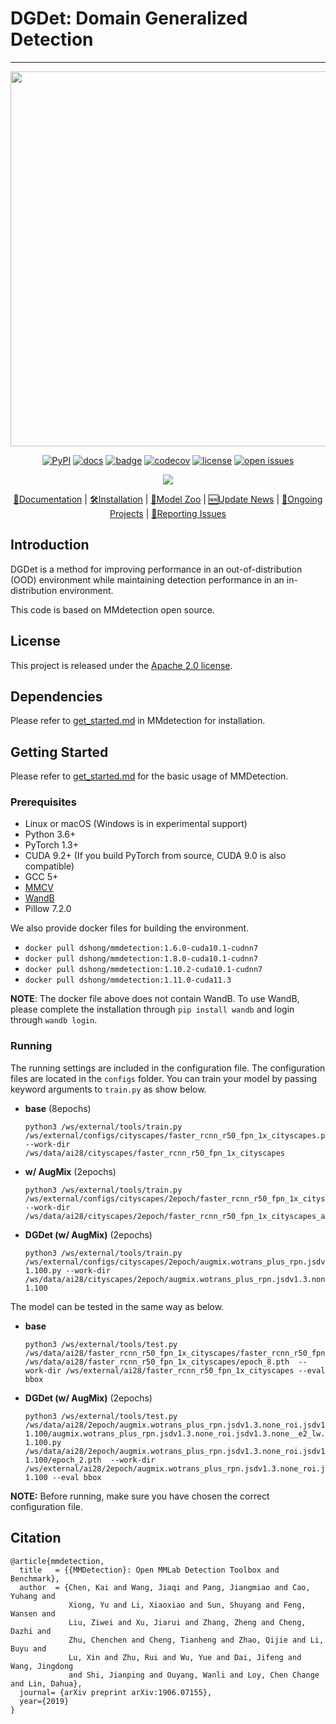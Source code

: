 # DGDet: Domain Generalized Detection

---

<div align="center">
  <img src="resources/mmdet-logo.png" width="600"/>


[![PyPI](https://img.shields.io/pypi/v/mmdet)](https://pypi.org/project/mmdet)
[![docs](https://img.shields.io/badge/docs-latest-blue)](https://mmdetection.readthedocs.io/en/latest/)
[![badge](https://github.com/open-mmlab/mmdetection/workflows/build/badge.svg)](https://github.com/open-mmlab/mmdetection/actions)
[![codecov](https://codecov.io/gh/open-mmlab/mmdetection/branch/master/graph/badge.svg)](https://codecov.io/gh/open-mmlab/mmdetection)
[![license](https://img.shields.io/github/license/open-mmlab/mmdetection.svg)](https://github.com/open-mmlab/mmdetection/blob/master/LICENSE)
[![open issues](https://isitmaintained.com/badge/open/open-mmlab/mmdetection.svg)](https://github.com/open-mmlab/mmdetection/issues)


  <img src="https://user-images.githubusercontent.com/12907710/137271636-56ba1cd2-b110-4812-8221-b4c120320aa9.png"/>


[📘Documentation](https://mmdetection.readthedocs.io/en/v2.20.0/) |
[🛠️Installation](https://mmdetection.readthedocs.io/en/v2.20.0/get_started.html) |
[👀Model Zoo](https://mmdetection.readthedocs.io/en/v2.20.0/model_zoo.html) |
[🆕Update News](https://mmdetection.readthedocs.io/en/v2.20.0/changelog.html) |
[🚀Ongoing Projects](https://github.com/open-mmlab/mmdetection/projects) |
[🤔Reporting Issues](https://github.com/open-mmlab/mmdetection/issues/new/choose)

</div>

## Introduction

DGDet is a method for improving performance in an out-of-distribution (OOD) environment while maintaining detection performance in an in-distribution environment.

This code is based on MMdetection open source.

## License

This project is released under the [Apache 2.0 license](LICENSE).

## Dependencies

Please refer to [get_started.md](docs/en/get_started.md) in MMdetection for installation.

## Getting Started

Please refer to [get_started.md](docs/en/get_started.md) for the basic usage of MMDetection.

### Prerequisites

- Linux or macOS (Windows is in experimental support)
- Python 3.6+
- PyTorch 1.3+
- CUDA 9.2+ (If you build PyTorch from source, CUDA 9.0 is also compatible)
- GCC 5+
- [MMCV](https://mmcv.readthedocs.io/en/latest/#installation)
- [WandB](https://wandb.ai/)
- Pillow 7.2.0

We also provide docker files for building the environment.

- `docker pull dshong/mmdetection:1.6.0-cuda10.1-cudnn7`
- `docker pull dshong/mmdetection:1.8.0-cuda10.1-cudnn7`
- `docker pull dshong/mmdetection:1.10.2-cuda10.1-cudnn7`
- `docker pull dshong/mmdetection:1.11.0-cuda11.3`

**NOTE**: The docker file above does not contain WandB. 
To use WandB, please complete the installation through `pip install wandb` and login through `wandb login`.

### Running

The running settings are included in the configuration file. 
The configuration files are located in the `configs` folder.
You can train your model by passing keyword arguments to `train.py` as show below.

* **base** (8epochs)
  ```shell
  python3 /ws/external/tools/train.py /ws/external/configs/cityscapes/faster_rcnn_r50_fpn_1x_cityscapes.py --work-dir /ws/data/ai28/cityscapes/faster_rcnn_r50_fpn_1x_cityscapes
  ```

* **w/ AugMix** (2epochs)
  ```shell
  python3 /ws/external/tools/train.py /ws/external/configs/cityscapes/2epoch/faster_rcnn_r50_fpn_1x_cityscapes_augmix.py --work-dir /ws/data/ai28/cityscapes/2epoch/faster_rcnn_r50_fpn_1x_cityscapes_augmix
  ```

* **DGDet (w/ AugMix)** (2epochs)
  ```shell
  python3 /ws/external/tools/train.py /ws/external/configs/cityscapes/2epoch/augmix.wotrans_plus_rpn.jsdv1.3.none_roi.jsdv1.3.none__e2_lw.1e-1.100.py --work-dir /ws/data/ai28/cityscapes/2epoch/augmix.wotrans_plus_rpn.jsdv1.3.none_roi.jsdv1.3.none__e2_lw.1e-1.100
  ```

The model can be tested in the same way as below.

* **base**
  ```shell
  python3 /ws/external/tools/test.py /ws/data/ai28/faster_rcnn_r50_fpn_1x_cityscapes/faster_rcnn_r50_fpn_1x_cityscapes.py /ws/data/ai28/faster_rcnn_r50_fpn_1x_cityscapes/epoch_8.pth  --work-dir /ws/external/ai28/faster_rcnn_r50_fpn_1x_cityscapes --eval bbox
  ```
  
* **DGDet (w/ AugMix)** (2epochs)
  ```shell
  python3 /ws/external/tools/test.py /ws/data/ai28/2epoch/augmix.wotrans_plus_rpn.jsdv1.3.none_roi.jsdv1.3.none__e2_lw.1e-1.100/augmix.wotrans_plus_rpn.jsdv1.3.none_roi.jsdv1.3.none__e2_lw.1e-1.100.py /ws/data/ai28/2epoch/augmix.wotrans_plus_rpn.jsdv1.3.none_roi.jsdv1.3.none__e2_lw.1e-1.100/epoch_2.pth  --work-dir /ws/external/ai28/2epoch/augmix.wotrans_plus_rpn.jsdv1.3.none_roi.jsdv1.3.none__e2_lw.1e-1.100 --eval bbox
  ```

**NOTE:** Before running, make sure you have chosen the correct configuration file.

## Citation

```
@article{mmdetection,
  title   = {{MMDetection}: Open MMLab Detection Toolbox and Benchmark},
  author  = {Chen, Kai and Wang, Jiaqi and Pang, Jiangmiao and Cao, Yuhang and
             Xiong, Yu and Li, Xiaoxiao and Sun, Shuyang and Feng, Wansen and
             Liu, Ziwei and Xu, Jiarui and Zhang, Zheng and Cheng, Dazhi and
             Zhu, Chenchen and Cheng, Tianheng and Zhao, Qijie and Li, Buyu and
             Lu, Xin and Zhu, Rui and Wu, Yue and Dai, Jifeng and Wang, Jingdong
             and Shi, Jianping and Ouyang, Wanli and Loy, Chen Change and Lin, Dahua},
  journal= {arXiv preprint arXiv:1906.07155},
  year={2019}
}
```
